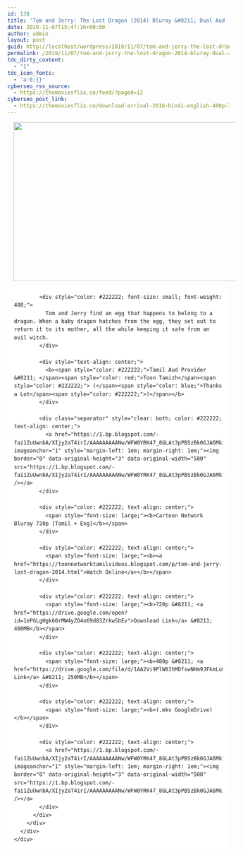 ```yaml
---
id: 138
title: 'Tom and Jerry: The Lost Dragon (2014) Bluray &#8211; Dual Aud [Tamil + English] &#8211; x264 &#8211; [720p &#8211; 400MB/480p &#8211; 250MB]'
date: 2019-11-07T15:47:16+00:00
author: admin
layout: post
guid: http://localhost/wordpress/2019/11/07/tom-and-jerry-the-lost-dragon-2014-bluray-dual-aud-tamil-english-x264-720p-400mb-480p-250mb/
permalink: /2019/11/07/tom-and-jerry-the-lost-dragon-2014-bluray-dual-aud-tamil-english-x264-720p-400mb-480p-250mb/
tdc_dirty_content:
  - "1"
tdc_icon_fonts:
  - 'a:0:{}'
cyberseo_rss_source:
  - https://themoviesflix.co/feed/?paged=12
cyberseo_post_link:
  - https://themoviesflix.co/download-arrival-2016-hindi-english-480p-720p-1080p/
---
```

<div dir="ltr" style="text-align: left;" trbidi="on">
  <div class="separator" style="clear: both; text-align: center;">
    <a href="https://1.bp.blogspot.com/-MnZ6fGNh9Uo/XUaS5dlBjrI/AAAAAAAAApg/jA4zLIY0MZcvPCingKd4W-v00DQDwVT6QCLcBGAs/s1600/unnamed.jpg" imageanchor="1" style="margin-left: 1em; margin-right: 1em;"><img loading="lazy" border="0" data-original-height="288" data-original-width="512" height="360" src="https://1.bp.blogspot.com/-MnZ6fGNh9Uo/XUaS5dlBjrI/AAAAAAAAApg/jA4zLIY0MZcvPCingKd4W-v00DQDwVT6QCLcBGAs/s640/unnamed.jpg" width="640" /></a>
  </div>
  
  <div class="mod" data-hveid="CA4QAA" data-md="50" data-ved="2ahUKEwivnuO64ejjAhXQinAKHTGCCDUQkCkwGXoECA4QAA" lang="en-IN" style="background-color: white; border-radius: 8px; clear: none; font-family: arial, sans-serif; font-style: normal; letter-spacing: normal; line-height: 1.54; padding-left: 15px; padding-right: 15px; padding-top: 0px; text-align: left; text-indent: 0px; text-transform: none; white-space: normal; word-spacing: 0px;">
    <div class="PZPZlf hb8SAc kno-fb-ctx" data-attrid="description" data-hveid="CA4QAQ" data-ved="2ahUKEwivnuO64ejjAhXQinAKHTGCCDUQziAoADAZegQIDhAB" style="margin: 13px 0px; overflow: hidden;">
      <div class="r-i3j7rgmfJK2I" jsl="$t t-oF0h478wPRI;$x 0;">
        <div class="kno-rdesc r-i4HlPlxFQofw" data-rtid="i4HlPlxFQofw" jsaction="sngtp:r.Eddvt4h-GI8;tp_btn:r.Eddvt4h-GI8" jsl="$t t-JgTEvN6zUII;$x 0;">
          <div>
            <h3 class="bNg8Rb" style="clip: rect(1px, 1px, 1px, 1px); color: #222222; font-size: medium; font-weight: normal; height: 1px; margin: 0px; overflow: hidden; padding: 0px; position: absolute; white-space: nowrap; width: 1px; z-index: -1000;">
              Description
            </h3>
            
            <div style="color: #222222; font-size: small; font-weight: 400;">
              Tom and Jerry find an egg that happens to belong to a dragon. When a baby dragon hatches from the egg, they set out to return it to its mother, all the while keeping it safe from an evil witch.
            </div>
            
            <div style="text-align: center;">
              <b><span style="color: #222222;">Tamil Aud Provider &#8211; </span><span style="color: red;">Toon Tamizh</span><span style="color: #222222;"> (</span><span style="color: blue;">Thanks a Lot</span><span style="color: #222222;">)</span></b>
            </div>
            
            <div class="separator" style="clear: both; color: #222222; text-align: center;">
              <a href="https://1.bp.blogspot.com/-fai1ZuUwnbA/XIjy2aT4irI/AAAAAAAAANw/WFW0YRK47_8GLAt3pPBSzBk0GJA6Mk5fgCPcBGAYYCw/s1600/torrborder.gif" imageanchor="1" style="margin-left: 1em; margin-right: 1em;"><img border="0" data-original-height="3" data-original-width="500" src="https://1.bp.blogspot.com/-fai1ZuUwnbA/XIjy2aT4irI/AAAAAAAAANw/WFW0YRK47_8GLAt3pPBSzBk0GJA6Mk5fgCPcBGAYYCw/s1600/torrborder.gif" /></a>
            </div>
            
            <div style="color: #222222; text-align: center;">
              <span style="font-size: large;"><b>Cartoon Network Bluray 720p [Tamil + Eng]</b></span>
            </div>
            
            <div style="color: #222222; text-align: center;">
              <span style="font-size: large;"><b><a href="https://toonnetworktamilvideos.blogspot.com/p/tom-and-jerry-lost-dragon-2014.html">Watch Online</a></b></span>
            </div>
            
            <div style="color: #222222; text-align: center;">
              <span style="font-size: large;"><b>720p &#8211; <a href="https://drive.google.com/open?id=1ePGLgHgk60rMW4yZO4o69d83ZrkwSbEv">Download Link</a> &#8211; 400MB</b></span>
            </div>
            
            <div style="color: #222222; text-align: center;">
              <span style="font-size: large;"><b>480p &#8211; <a href="https://drive.google.com/file/d/1AA2Vi9PlW83hMDfswNHm9JFkmLuDZ0w5/view">Download Link</a> &#8211; 250MB</b></span>
            </div>
            
            <div style="color: #222222; text-align: center;">
              <span style="font-size: large;"><b>(.mkv GoogleDrive)</b></span>
            </div>
            
            <div style="color: #222222; text-align: center;">
              <a href="https://1.bp.blogspot.com/-fai1ZuUwnbA/XIjy2aT4irI/AAAAAAAAANw/WFW0YRK47_8GLAt3pPBSzBk0GJA6Mk5fgCPcBGAYYCw/s1600/torrborder.gif" imageanchor="1" style="margin-left: 1em; margin-right: 1em;"><img border="0" data-original-height="3" data-original-width="500" src="https://1.bp.blogspot.com/-fai1ZuUwnbA/XIjy2aT4irI/AAAAAAAAANw/WFW0YRK47_8GLAt3pPBSzBk0GJA6Mk5fgCPcBGAYYCw/s1600/torrborder.gif" /></a>
            </div>
          </div>
        </div>
      </div>
    </div>
  </div>
</div>